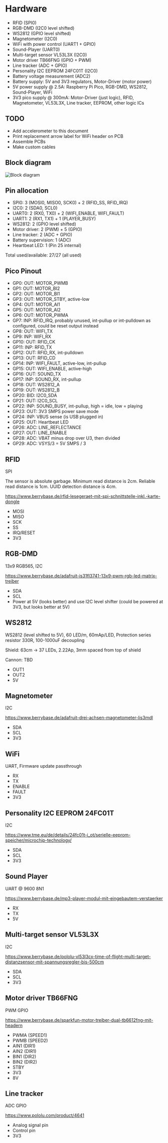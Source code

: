 # Hardware
- RFID (SPI0)
- RGB-DMD (I2C0 level shifted)
- WS2812 (GPIO level shifted)
- Magnetometer (I2C0)
- WiFi with power control (UART1 + GPIO)
- Sound-Player (UART0)
- Multi-target sensor VL53L3X (I2C0)
- Motor driver TB66FNG (GPIO + PWM)
- Line tracker (ADC + GPIO)
- Personality I2C EEPROM 24FC01T (I2C0)
- Battery voltage measurement (ADC2)
- Battery supply: 5V and 3V3 regulators, Motor-Driver (motor power)
- 5V power supply @ 2.5A: Raspberry Pi Pico, RGB-DMD, WS2812, Sound-Player, WiFi
- 3V3 pico supply @ 300mA: Motor-Driver (just logic), RFID, Magnetometer, VL53L3X, Line tracker, EEPROM, other logic ICs

## TODO
- Add accelerometer to this document
- Print replacement arrow label for WiFi header on PCB
- Assemble PCBs
- Make custom cables

## Block diagram
![Block diagram](Block%20diagram.png)

## Pin allocation
- SPI0: 3 (MOSI0, MISO0, SCK0) + 2 (RFID_SS, RFID_IRQ)
- I2C0: 2 (SDA0, SCL0)
- UART0: 2 (RX0, TX0) + 2 (WIFI_ENABLE, WIFI_FAULT)
- UART1: 2 (RX1, TX1) + 1 (PLAYER_BUSY)
- WS2812: 2 (GPIO level shifted)
- Motor driver: 2 (PWM) + 5 (GPIO)
- Line tracker: 2 (ADC + GPIO)
- Battery supervision: 1 (ADC)
- Heartbeat LED: 1 (Pin 25 internal)

Total used/available: 27/27 (all used)

## Pico Pinout
- GP0: OUT: MOTOR_PWMB
- GP1: OUT: MOTOR_BI2
- GP2: OUT: MOTOR_BI1
- GP3: OUT: MOTOR_STBY, active-low
- GP4: OUT: MOTOR_AI1
- GP5: OUT: MOTOR_AI2
- GP6: OUT: MOTOR_PWMA
- GP7: INP: RFID_IRQ, probably unused, int-pullup or int-pulldown as configured, could be reset output instead
- GP8: OUT: WIFI_TX
- GP9: INP: WIFI_RX
- GP10: OUT: RFID_CK
- GP11: INP: RFID_TX
- GP12: OUT: RFID_RX, int-pulldown
- GP13: OUT: RFID_CD
- GP14: INP: WIFI_FAULT, active-low, int-pullup
- GP15: OUT: WIFI_ENABLE, active-high
- GP16: OUT: SOUND_TX
- GP17: INP: SOUND_RX, int-pullup
- GP18: OUT: WS2812_A
- GP19: OUT: WS2812_B
- GP20: BID: I2C0_SDA
- GP21: OUT: I2C0_SCL
- GP22: INP: SOUND_BUSY, int-pullup, high = idle, low = playing
- GP23: OUT: 3V3 SMPS power save mode
- GP24: INP: VBUS sense (is USB plugged in)
- GP25: OUT: Heartbeat LED
- GP26: ADC: LINE_REFLECTANCE
- GP27: OUT: LINE_ENABLE
- GP28: ADC: VBAT minus drop over U3, then divided
- GP29: ADC: VSYS/3 = 5V SMPS / 3

## RFID
SPI

The sensor is absolute garbage. Minimum read distance is 2cm. Reliable read distance is 1cm. UUID detection distance is 4cm.

https://www.berrybase.de/rfid-lesegeraet-mit-spi-schnittstelle-inkl.-karte-dongle

- MOSI
- MISO
- SCK
- SS
- IRQ/RESET
- 3V3

## RGB-DMD
13x9 RGB565, I2C

https://www.berrybase.de/adafruit-is31fl3741-13x9-pwm-rgb-led-matrix-treiber

- SDA
- SCL
- Power at 5V (looks better) and use I2C level shifter (could be powered at 3V3, but looks better at 5V)

## WS2812
WS2812 (level shifted to 5V), 60 LED/m, 60mAp/LED, Protection series resistor 330R, 100-1000uF decoupling

Shield: 63cm -> 37 LEDs, 2.22Ap, 3mm spaced from top of shield

Cannon: TBD

- OUT1
- OUT2
- 5V

## Magnetometer
I2C

https://www.berrybase.de/adafruit-drei-achsen-magnetometer-lis3mdl

- SDA
- SCL
- 3V3

## WiFi
UART, Firmware update passthrough

- RX
- TX
- ENABLE
- FAULT
- 3V3

## Personality I2C EEPROM 24FC01T
I2C

https://www.tme.eu/de/details/24fc01t-i_ot/serielle-eeprom-speicher/microchip-technology/

- SDA
- SCL
- 3V3

## Sound Player
UART @ 9600 8N1

https://www.berrybase.de/mp3-player-modul-mit-eingebautem-verstaerker

- RX
- TX
- 5V

## Multi-target sensor VL53L3X
I2C

https://www.berrybase.de/pololu-vl53l3cx-time-of-flight-multi-target-distanzsensor-mit-spannungsregler-bis-500cm

- SDA
- SCL
- 3V3

## Motor driver TB66FNG
PWM GPIO

https://www.berrybase.de/sparkfun-motor-treiber-dual-tb6612fng-mit-headern

- PWMA (SPEED1)
- PWMB (SPEED2)
- AIN1 (DIR1)
- AIN2 (DIR1)
- BIN1 (DIR2)
- BIN2 (DIR2)
- STBY
- 3V3
- 8V

## Line tracker
ADC GPIO

https://www.pololu.com/product/4641

- Analog signal pin
- Control pin
- 3V3
